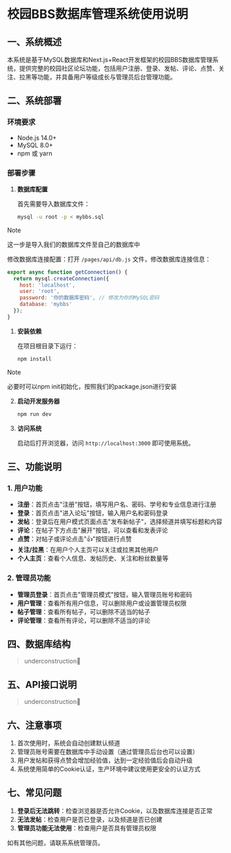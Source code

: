 # 校园BBS数据库管理系统使用说明

## 一、系统概述

本系统是基于MySQL数据库和Next.js+React开发框架的校园BBS数据库管理系统，提供完整的校园社区论坛功能，包括用户注册、登录、发帖、评论、点赞、关注、拉黑等功能，并具备用户等级成长与管理员后台管理功能。

## 二、系统部署

### 环境要求

- Node.js 14.0+
- MySQL 8.0+
- npm 或 yarn

### 部署步骤

1. **数据库配置**

   首先需要导入数据库文件：

   ```bash
   mysql -u root -p < mybbs.sql
   ```
> [!note]
> 这一步是导入我们的数据库文件至自己的数据库中

   修改数据库连接配置：打开 `/pages/api/db.js` 文件，修改数据库连接信息：

   ```javascript
   export async function getConnection() {
     return mysql.createConnection({
       host: 'localhost',
       user: 'root',
       password: '你的数据库密码', // 修改为你的MySQL密码
       database: 'mybbs'
     });
   }
   ```

1. **安装依赖**

   在项目根目录下运行：

   ```bash
   npm install
   ```
  > [!note]
  > 必要时可以npm init初始化，按照我们的package.json进行安装

2. **启动开发服务器**

   ```bash
   npm run dev
   ```

3. **访问系统**

   启动后打开浏览器，访问 `http://localhost:3000` 即可使用系统。

## 三、功能说明

### 1. 用户功能

- **注册**：首页点击"注册"按钮，填写用户名、密码、学号和专业信息进行注册
- **登录**：首页点击"进入论坛"按钮，输入用户名和密码登录
- **发帖**：登录后在用户模式页面点击"发布新帖子"，选择频道并填写标题和内容
- **评论**：在帖子下方点击"展开"按钮，可以查看和发表评论
- **点赞**：对帖子或评论点击"👍"按钮进行点赞
- **关注/拉黑**：在用户个人主页可以关注或拉黑其他用户
- **个人主页**：查看个人信息、发帖历史、关注和粉丝数量等

### 2. 管理员功能

- **管理员登录**：首页点击"管理员模式"按钮，输入管理员账号和密码
- **用户管理**：查看所有用户信息，可以删除用户或设置管理员权限
- **帖子管理**：查看所有帖子，可以删除不适当的帖子
- **评论管理**：查看所有评论，可以删除不适当的评论

## 四、数据库结构

> underconstruction🥰

## 五、API接口说明

> underconstruction🥰

## 六、注意事项

1. 首次使用时，系统会自动创建默认频道
2. 管理员账号需要在数据库中手动设置（通过管理员后台也可以设置）
3. 用户发帖和获得点赞会增加经验值，达到一定经验值后会自动升级
4. 系统使用简单的Cookie认证，生产环境中建议使用更安全的认证方式

## 七、常见问题

1. **登录后无法跳转**：检查浏览器是否允许Cookie，以及数据库连接是否正常
2. **无法发帖**：检查用户是否已登录，以及频道是否已创建
3. **管理员功能无法使用**：检查用户是否具有管理员权限

如有其他问题，请联系系统管理员。
